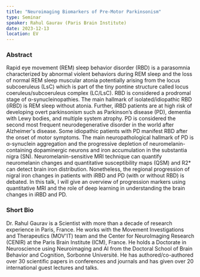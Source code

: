 ```yaml
---
title: "Neuroimaging Biomarkers of Pre-Motor Parkinsonism"
type: Seminar
speaker: Rahul Gaurav (Paris Brain Institute)
date: 2023-12-13
location: EV
---
```



### Abstract 

Rapid eye movement (REM) sleep behavior disorder (RBD) is a parasomnia characterized by abnormal violent behaviors during REM sleep and the loss of normal REM sleep muscular atonia potentially arising from the locus subcoeruleus (LsC) which is part of the tiny pontine structure called locus coeruleus/subcoeruleus complex (LC/LsC). RBD is considered a prodromal stage of α-synucleinopathies. The main hallmark of isolated/idiopathic RBD (iRBD) is REM sleep without atonia. Further, iRBD patients are at high risk of developing overt parkinsonism such as Parkinson’s disease (PD), dementia with Lewy bodies, and multiple system atrophy. PD is considered the second most frequent neurodegenerative disorder in the world after Alzheimer's disease. Some idiopathic patients with PD manifest RBD after the onset of motor symptoms. The main neuropathological hallmark of PD is α-synuclein aggregation and the progressive depletion of neuromelanin-containing dopaminergic neurons and iron accumulation in the substantia nigra (SN).
Neuromelanin-sensitive MRI technique can quantify neuromelanin changes and quantitative susceptibility maps (QSM) and R2* can detect brain iron distribution. Nonetheless, the regional progression of nigral iron changes in patients with iRBD and PD (with or without RBD) is debated.
In this talk, I will give an overview of progression markers using quantitative MRI and the role of deep learning in understanding the brain changes in iRBD and PD.

### Short Bio

Dr. Rahul Gaurav is a Scientist with more than a decade of research experience in Paris, France. He works with the Movement Investigations and Therapeutics (MOV'IT) team and the Center for NeuroImaging Research (CENIR) at the Paris Brain Institute (ICM), France. He holds a Doctorate in Neuroscience using Neuroimaging and AI from the Doctoral School of Brain Behavior and Cognition, Sorbonne Université. He has authored/co-authored over 30 scientific papers in conferences and journals and has given over 20 international guest lectures and talks.